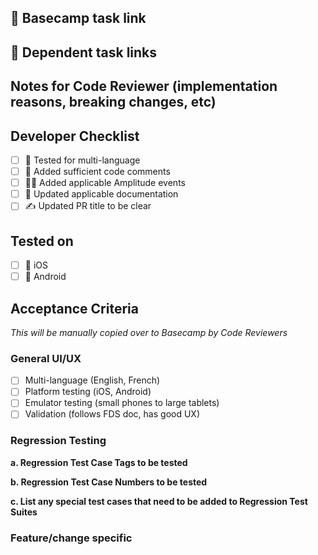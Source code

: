 ## 🔗 Basecamp task link


## 🔗 Dependent task links


## Notes for Code Reviewer (implementation reasons, breaking changes, etc)


## Developer Checklist
- [ ] 🧪 Tested for multi-language
- [ ] 💬 Added sufficient code comments
- [ ] 🧑‍💻 Added applicable Amplitude events
- [ ] 📃 Updated applicable documentation
- [ ] ✍ Updated PR title to be clear

## Tested on
- [ ] 🍏 iOS
- [ ] 🤖 Android

## Acceptance Criteria
*This will be manually copied over to Basecamp by Code Reviewers*
### General UI/UX
- [ ] Multi-language (English, French)
- [ ] Platform testing (iOS, Android)
- [ ] Emulator testing (small phones to large tablets)
- [ ] Validation (follows FDS doc, has good UX)

### Regression Testing
**a. Regression Test Case Tags to be tested**

**b. Regression Test Case Numbers to be tested**

**c. List any special test cases that need to be added to Regression Test Suites**


### Feature/change specific
